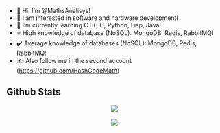 - 👋 Hi, I’m @MathsAnalisys!
- 👀 I am interested in software and hardware development!
- 🌱 I’m currently learning C++, C, Python, Lisp, Java!
- ⭐ High knowledge of database (NoSQL): MongoDB, Redis, RabbitMQ!
- ✔️ Average knowledge of databases (NoSQL): MongoDB, Redis, RabbitMQ!
- ✍️ Also follow me in the second account (https://github.com/HashCodeMath)

## Github Stats  
<div align="center"><img src="https://github-readme-stats.vercel.app/api?username=MathsAnalisys&show_icons=true&count_private=false&hide_border=true" align="center"/></div>  
<br/> 
<div align="center">
<img src="https://komarev.com/ghpvc/?username=MathsAnalisys&&style=flat-square" align="center" />
</div>  
<br/>  
<div align="center"></div>
<br />
